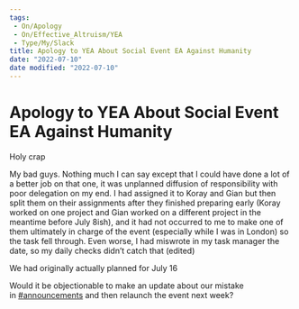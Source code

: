 ```yaml
---
tags:
 - On/Apology
 - On/Effective_Altruism/YEA
 - Type/My/Slack
title: Apology to YEA About Social Event EA Against Humanity
date: "2022-07-10"
date modified: "2022-07-10"
---
```


# Apology to YEA About Social Event EA Against Humanity
Holy crap

My bad guys. Nothing much I can say except that I could have done a lot of a better job on that one, it was unplanned diffusion of responsibility with poor delegation on my end. I had assigned it to Koray and Gian but then split them on their assignments after they finished preparing early (Koray worked on one project and Gian worked on a different project in the meantime before July 8ish), and it had not occurred to me to make one of them ultimately in charge of the event (especially while I was in London) so the task fell through. Even worse, I had miswrote in my task manager the date, so my daily checks didn’t catch that (edited) 

We had originally actually planned for July 16

Would it be objectionable to make an update about our mistake in [#announcements](https://yaleea.slack.com/archives/C04DKJNL4) and then relaunch the event next week?
